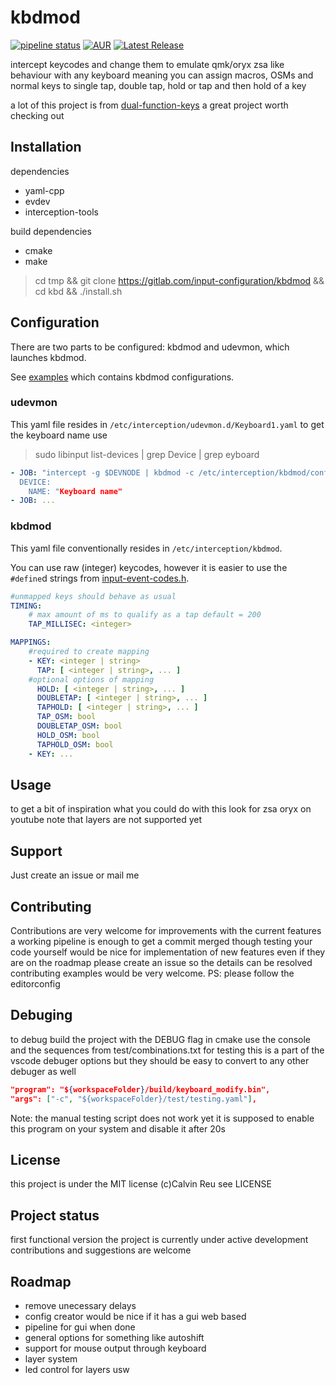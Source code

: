 # kbdmod

[![pipeline status](https://gitlab.com/input-configuration/kbdmod/badges/main/pipeline.svg)](https://gitlab.com/input-configuration/kbdmod/-/commits/main)
[![AUR](https://img.shields.io/aur/version/kbdmod)](https://aur.archlinux.org/packages/kbdmod)
[![Latest Release](https://gitlab.com/input-configuration/kbdmod/-/badges/release.svg)](https://gitlab.com/input-configuration/kbdmod/-/releases)

intercept keycodes and change them to emulate qmk/oryx zsa like behaviour with any keyboard meaning you can assign macros, OSMs and normal keys to single tap, double tap, hold or tap and then hold of a key

a lot of this project is from [dual-function-keys](https://gitlab.com/interception/linux/plugins/dual-function-keys) a great project worth checking out

## Installation
dependencies
 - yaml-cpp
 - evdev
 - interception-tools

build dependencies
 - cmake
 - make

 > cd tmp && git clone https://gitlab.com/input-configuration/kbdmod && cd kbd && ./install.sh

## Configuration
There are two parts to be configured: kbdmod and udevmon, which launches kbdmod.

See [examples](https://gitlab.com/input-configuration/kbdmod/-/blob/main/doc/examples.md) which contains kbdmod configurations.

### udevmon
This yaml file resides in `/etc/interception/udevmon.d/Keyboard1.yaml`
to get the keyboard name use
> sudo libinput list-devices | grep Device | grep eyboard

```yaml
- JOB: "intercept -g $DEVNODE | kbdmod -c /etc/interception/kbdmod/configname
  DEVICE:
    NAME: "Keyboard name"
- JOB: ...
```

### kbdmod

This yaml file conventionally resides in `/etc/interception/kbdmod`.

You can use raw (integer) keycodes, however it is easier to use the `#define`d strings from [input-event-codes.h](https://github.com/torvalds/linux/blob/master/include/uapi/linux/input-event-codes.h).

```yaml
#unmapped keys should behave as usual
TIMING:
	# max amount of ms to qualify as a tap default = 200
    TAP_MILLISEC: <integer>

MAPPINGS:
	#required to create mapping
    - KEY: <integer | string>
      TAP: [ <integer | string>, ... ]
	#optional options of mapping
      HOLD: [ <integer | string>, ... ]
	  DOUBLETAP: [ <integer | string>, ... ]
	  TAPHOLD: [ <integer | string>, ... ]
	  TAP_OSM: bool
	  DOUBLETAP_OSM: bool
	  HOLD_OSM: bool
	  TAPHOLD_OSM: bool
    - KEY: ...
```

## Usage
to get a bit of inspiration what you could do with this look for zsa oryx on youtube note that layers are not supported yet

## Support
Just create an issue or mail me

## Contributing
Contributions are very welcome for improvements with the current features a working pipeline is enough to get a commit merged though testing your code yourself would be nice for implementation of new features even if they are on the roadmap please create an issue so the details can be resolved contributing examples would be very welcome.
PS: please follow the editorconfig
## Debuging
to debug build the project with the DEBUG flag in cmake
use the console and the sequences from test/combinations.txt for testing
this is a part of the vscode debuger options but they should be easy to convert to any other debuger as well
```json
"program": "${workspaceFolder}/build/keyboard_modify.bin",
"args": ["-c", "${workspaceFolder}/test/testing.yaml"],
```
Note: the manual testing script does not work yet it is supposed to enable this program on your system and disable it after 20s

## License
this project is under the MIT license (c)Calvin Reu see LICENSE

## Project status
first functional version the project is currently under active development contributions and suggestions are welcome

## Roadmap
 - remove unecessary delays
 - config creator would be nice if it has a gui web based
 - pipeline for gui when done
 - general options for something like autoshift
 - support for mouse output through keyboard
 - layer system
 - led control for layers usw


